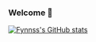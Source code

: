 ### Welcome 👋

<!--
**Fynnss/Fynnss** is a ✨ _special_ ✨ repository because its `README.md` (this file) appears on your GitHub profile.

Here are some ideas to get you started:

- 🔭 I’m currently working on ...
- 🌱 I’m currently learning ...
- 👯 I’m looking to collaborate on ...
- 🤔 I’m looking for help with ...
- 💬 Ask me about ...
- 📫 How to reach me: ...
- 😄 Pronouns: ...
- ⚡ Fun fact: ...
-->

[![Fynnss's GitHub stats](https://github-readme-stats.vercel.app/api?username=Fynnss&count_private=true&show_icons=true)](https://github.com/Fynnss/Fynnss)

